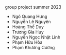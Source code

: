 group project summer 2023

- Ngô Quang Hưng
- Nguyễn Lê Nguyên
- Hoàng Thế Duy 
- Trương Gia Huy 
- Nguyễn Ngọc Nhật Linh
- Phạm Hữu Hòa 
- Phạm Khương Cường
